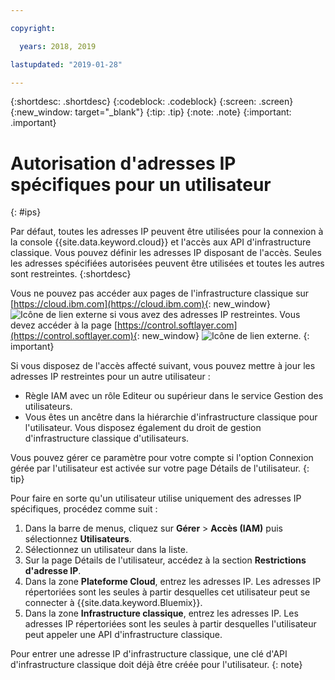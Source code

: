 ```yaml
---

copyright:

  years: 2018, 2019

lastupdated: "2019-01-28"

---
```


{:shortdesc: .shortdesc}
{:codeblock: .codeblock}
{:screen: .screen}
{:new_window: target="_blank"}
{:tip: .tip}
{:note: .note}
{:important: .important}

# Autorisation d'adresses IP spécifiques pour un utilisateur
{: #ips}

Par défaut, toutes les adresses IP peuvent être utilisées pour la connexion à la console {{site.data.keyword.cloud}} et l'accès aux API d'infrastructure classique. Vous pouvez définir les adresses IP disposant de l'accès. Seules les adresses spécifiées autorisées peuvent être utilisées et toutes les autres sont restreintes.
{:shortdesc}

Vous ne pouvez pas accéder aux pages de l'infrastructure classique sur [https://cloud.ibm.com](https://cloud.ibm.com){: new_window} ![Icône de lien externe](../icons/launch-glyph.svg "Icône de lien externe") si vous avez des adresses IP restreintes. Vous devez accéder à la page [https://control.softlayer.com](https://control.softlayer.com){: new_window} ![Icône de lien externe](../icons/launch-glyph.svg "Icône de lien externe").
{: important}

Si vous disposez de l'accès affecté suivant, vous pouvez mettre à jour les adresses IP restreintes pour un autre utilisateur :

  * Règle IAM avec un rôle Editeur ou supérieur dans le service Gestion des utilisateurs.
  * Vous êtes un ancêtre dans la hiérarchie d'infrastructure classique pour l'utilisateur. Vous disposez également du droit de gestion d'infrastructure classique d'utilisateurs.
  
Vous pouvez gérer ce paramètre pour votre compte si l'option Connexion gérée par l'utilisateur est activée sur votre page Détails de l'utilisateur.
{: tip}

Pour faire en sorte qu'un utilisateur utilise uniquement des adresses IP spécifiques, procédez comme suit : 

1. Dans la barre de menus, cliquez sur **Gérer** &gt; **Accès (IAM)** puis sélectionnez **Utilisateurs**. 
2. Sélectionnez un utilisateur dans la liste.
3. Sur la page Détails de l'utilisateur, accédez à la section **Restrictions d'adresse IP**. 
4. Dans la zone **Plateforme Cloud**, entrez les adresses IP. Les adresses IP répertoriées sont les seules à partir desquelles cet utilisateur peut se connecter à {{site.data.keyword.Bluemix}}.
5. Dans la zone **Infrastructure classique**, entrez les adresses IP. Les adresses IP répertoriées sont les seules à partir desquelles l'utilisateur peut appeler une API d'infrastructure classique. 
  
  Pour entrer une adresse IP d'infrastructure classique, une clé d'API d'infrastructure classique doit déjà être créée pour l'utilisateur.
  {: note}
 


